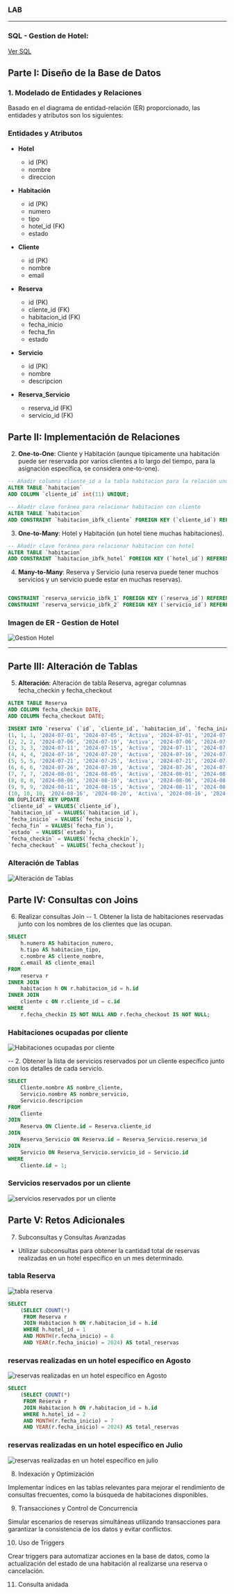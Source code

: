 ### LAB
<hr>

### SQL - Gestion de Hotel:
[Ver SQL](https://github.com/ciberzerone/baseDatos/blob/main/lab02/sql/db_hotle.sql)


## Parte I: Diseño de la Base de Datos

### 1. Modelado de Entidades y Relaciones

Basado en el diagrama de entidad-relación (ER) proporcionado, las entidades y atributos son los siguientes:

### Entidades y Atributos

- **Hotel**
  - id (PK)
  - nombre
  - direccion

- **Habitación**
  - id (PK)
  - numero
  - tipo
  - hotel_id (FK)
  - estado

- **Cliente**
  - id (PK)
  - nombre
  - email

- **Reserva**
  - id (PK)
  - cliente_id (FK)
  - habitacion_id (FK)
  - fecha_inicio
  - fecha_fin
  - estado
 

- **Servicio**
  - id (PK)
  - nombre
  - descripcion

- **Reserva_Servicio**
  - reserva_id (FK)
  - servicio_id (FK)

## Parte II: Implementación de Relaciones

2. **One-to-One**: Cliente y Habitación (aunque típicamente una habitación puede ser reservada por varios clientes a lo largo del tiempo, para la asignación específica, se considera one-to-one).

```sql 
-- Añadir columna cliente_id a la tabla habitacion para la relación uno a uno
ALTER TABLE `habitacion`
ADD COLUMN `cliente_id` int(11) UNIQUE;

-- Añadir clave foránea para relacionar habitacion con cliente
ALTER TABLE `habitacion`
ADD CONSTRAINT `habitacion_ibfk_cliente` FOREIGN KEY (`cliente_id`) REFERENCES `cliente` (`id`) ON DELETE SET NULL;
```

3. **One-to-Many**: Hotel y Habitación (un hotel tiene muchas habitaciones).

```sql 
-- Añadir clave foránea para relacionar habitacion con hotel
ALTER TABLE `habitacion`
ADD CONSTRAINT `habitacion_ibfk_hotel` FOREIGN KEY (`hotel_id`) REFERENCES `hotel` (`id`) ON DELETE CASCADE;

```

4. **Many-to-Many**: Reserva y Servicio (una reserva puede tener muchos servicios y un servicio puede estar en muchas reservas).
```sql 

CONSTRAINT `reserva_servicio_ibfk_1` FOREIGN KEY (`reserva_id`) REFERENCES `reserva` (`id`) ON DELETE CASCADE,
CONSTRAINT `reserva_servicio_ibfk_2` FOREIGN KEY (`servicio_id`) REFERENCES `servicio` (`id`) ON DELETE CASCADE

```
### Imagen de ER - Gestion de Hotel
![Gestion Hotel](https://github.com/ciberzerone/baseDatos/blob/main/lab02/imagen/gestionhotel.png)


<hr>



## Parte III: Alteración de Tablas
5. **Alteración**: Alteración de tabla Reserva, agregar columnas fecha_checkin y fecha_checkout
```sql 
ALTER TABLE Reserva
ADD COLUMN fecha_checkin DATE,
ADD COLUMN fecha_checkout DATE;

INSERT INTO `reserva` (`id`, `cliente_id`, `habitacion_id`, `fecha_inicio`, `fecha_fin`, `estado`, `fecha_checkin`, `fecha_checkout`) VALUES
(1, 1, 1, '2024-07-01', '2024-07-05', 'Activa', '2024-07-01', '2024-07-05'),
(2, 2, 2, '2024-07-06', '2024-07-10', 'Activa', '2024-07-06', '2024-07-10'),
(3, 3, 3, '2024-07-11', '2024-07-15', 'Activa', '2024-07-11', '2024-07-15'),
(4, 4, 4, '2024-07-16', '2024-07-20', 'Activa', '2024-07-16', '2024-07-20'),
(5, 5, 5, '2024-07-21', '2024-07-25', 'Activa', '2024-07-21', '2024-07-25'),
(6, 6, 6, '2024-07-26', '2024-07-30', 'Activa', '2024-07-26', '2024-07-30'),
(7, 7, 7, '2024-08-01', '2024-08-05', 'Activa', '2024-08-01', '2024-08-05'),
(8, 8, 8, '2024-08-06', '2024-08-10', 'Activa', '2024-08-06', '2024-08-10'),
(9, 9, 9, '2024-08-11', '2024-08-15', 'Activa', '2024-08-11', '2024-08-15'),
(10, 10, 10, '2024-08-16', '2024-08-20', 'Activa', '2024-08-16', '2024-08-20')
ON DUPLICATE KEY UPDATE
`cliente_id` = VALUES(`cliente_id`),
`habitacion_id` = VALUES(`habitacion_id`),
`fecha_inicio` = VALUES(`fecha_inicio`),
`fecha_fin` = VALUES(`fecha_fin`),
`estado` = VALUES(`estado`),
`fecha_checkin` = VALUES(`fecha_checkin`),
`fecha_checkout` = VALUES(`fecha_checkout`);

```

### Alteración de Tablas
![Alteración de Tablas](https://github.com/ciberzerone/baseDatos/blob/main/lab02/imagen/parteIII_alteracionTablas.PNG)


## Parte IV: Consultas con Joins
6. Realizar consultas Join
-- 1. Obtener la lista de habitaciones reservadas junto con los nombres de los clientes que las ocupan.

```sql
SELECT 
    h.numero AS habitacion_numero,
    h.tipo AS habitacion_tipo,
    c.nombre AS cliente_nombre,
    c.email AS cliente_email
FROM 
    reserva r
INNER JOIN 
    habitacion h ON r.habitacion_id = h.id
INNER JOIN 
    cliente c ON r.cliente_id = c.id
WHERE 
    r.fecha_checkin IS NOT NULL AND r.fecha_checkout IS NOT NULL;

```

### Habitaciones ocupadas por cliente
![Habitaciones ocupadas por cliente](https://github.com/ciberzerone/baseDatos/blob/main/lab02/imagen/parteIV_habitacion.PNG)


-- 2. Obtener la lista de servicios reservados por un cliente específico junto con los detalles de cada servicio.

```sql
SELECT 
    Cliente.nombre AS nombre_cliente, 
    Servicio.nombre AS nombre_servicio, 
    Servicio.descripcion
FROM 
    Cliente
JOIN 
    Reserva ON Cliente.id = Reserva.cliente_id
JOIN 
    Reserva_Servicio ON Reserva.id = Reserva_Servicio.reserva_id
JOIN 
    Servicio ON Reserva_Servicio.servicio_id = Servicio.id
WHERE 
    Cliente.id = 1;
```
### Servicios reservados por un cliente 
![servicios reservados por un cliente ](https://github.com/ciberzerone/baseDatos/blob/main/lab02/imagen/parteIV_servicio.PNG)



## Parte V: Retos Adicionales
7. Subconsultas y Consultas Avanzadas

- Utilizar subconsultas para obtener la cantidad total de reservas realizadas en un hotel específico en un mes determinado.
### tabla Reserva 
![tabla reserva ](https://github.com/ciberzerone/baseDatos/blob/main/lab02/imagen/consulta7TablaReserva.PNG)


```sql
SELECT 
    (SELECT COUNT(*)
     FROM Reserva r
     JOIN Habitacion h ON r.habitacion_id = h.id
     WHERE h.hotel_id = 1 
     AND MONTH(r.fecha_inicio) = 8
     AND YEAR(r.fecha_inicio) = 2024) AS total_reservas
```
### reservas realizadas en un hotel específico en Agosto 
![reservas realizadas en un hotel específico en Agosto](https://github.com/ciberzerone/baseDatos/blob/main/lab02/imagen/consulta7TablaReservaMesAgosto.PNG)



```sql
SELECT 
    (SELECT COUNT(*)
     FROM Reserva r
     JOIN Habitacion h ON r.habitacion_id = h.id
     WHERE h.hotel_id = 2 
     AND MONTH(r.fecha_inicio) = 7
     AND YEAR(r.fecha_inicio) = 2024) AS total_reservas
```
### reservas realizadas en un hotel específico en Julio 
![reservas realizadas en un hotel específico en julio](https://github.com/ciberzerone/baseDatos/blob/main/lab02/imagen/consulta7TablaReservaMesJulio.PNG)


8. Indexación y Optimización

Implementar índices en las tablas relevantes para mejorar el rendimiento de consultas frecuentes, como la búsqueda de habitaciones disponibles.

9. Transacciones y Control de Concurrencia

Simular escenarios de reservas simultáneas utilizando transacciones para garantizar la consistencia de los datos y evitar conflictos.

10. Uso de Triggers

Crear triggers para automatizar acciones en la base de datos, como la actualización del estado de una habitación al realizarse una reserva o cancelación.

11. Consulta anidada
